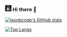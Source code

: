 ### <img src="https://github.com/Yanndroid/Yanndroid/blob/main/cats.gif" width="20" height="20" /> Hi there 👋

[![leonbcode's GitHub stats](https://github-readme-stats.vercel.app/api?username=leonbcode)](https://github.com/anuraghazra/github-readme-stats)

[![Top Langs](https://github-readme-stats.vercel.app/api/top-langs/?username=leonbcode)](https://github.com/anuraghazra/github-readme-stats)
